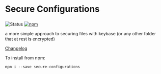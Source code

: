 # Secure Configurations

##### 

![Status](https://img.shields.io/badge/status-stable-green) [![npm](https://img.shields.io/npm/v/secure-configurations?logo=npm)](https://www.npmjs.com/package/secure-configurations "npm")   

a more simple approach to securing files with keybase (or any other folder that at rest is encrypted)

[Changelog](./CHANGELOG.md)

To install from npm:

    npm i --save secure-configurations
